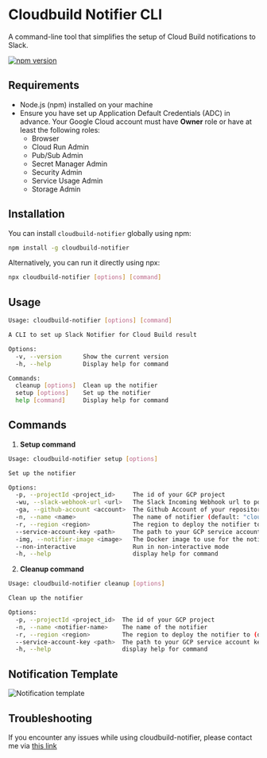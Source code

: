 # Cloudbuild Notifier CLI

A command-line tool that simplifies the setup of Cloud Build notifications to Slack.

[![npm version](https://badge.fury.io/js/cloudbuild-notifier.svg)](https://badge.fury.io/js/cloudbuild-notifier)

## Requirements

- Node.js (npm) installed on your machine
- Ensure you have set up Application Default Credentials (ADC) in advance. Your Google Cloud account
  must have **Owner** role or have at least the following roles:
  - Browser
  - Cloud Run Admin
  - Pub/Sub Admin
  - Secret Manager Admin
  - Security Admin
  - Service Usage Admin
  - Storage Admin

## Installation

You can install `cloudbuild-notifier` globally using npm:

```bash
npm install -g cloudbuild-notifier
```

Alternatively, you can run it directly using npx:

```bash
npx cloudbuild-notifier [options] [command]
```

## Usage

```bash
Usage: cloudbuild-notifier [options] [command]

A CLI to set up Slack Notifier for Cloud Build result

Options:
  -v, --version      Show the current version
  -h, --help         Display help for command

Commands:
  cleanup [options]  Clean up the notifier
  setup [options]    Set up the notifier
  help [command]     Display help for command
```

## Commands

1. **Setup command**

```bash
Usage: cloudbuild-notifier setup [options]

Set up the notifier

Options:
  -p, --projectId <project_id>     The id of your GCP project
  -wu, --slack-webhook-url <url>   The Slack Incoming Webhook url to post messages
  -ga, --github-account <account>  The Github Account of your repository
  -n, --name <name>                The name of notifier (default: "cloud-build-notifier")
  -r, --region <region>            The region to deploy the notifier to (default: "us-east1")
  --service-account-key <path>     The path to your GCP service account key file
  -img, --notifier-image <image>   The Docker image to use for the notifier (default: "us-east1-docker.pkg.dev/gcb-release/cloud-build-notifiers/slack:latest")
  --non-interactive                Run in non-interactive mode
  -h, --help                       display help for command
```

2. **Cleanup command**

```bash
Usage: cloudbuild-notifier cleanup [options]

Clean up the notifier

Options:
  -p, --projectId <project_id>  The id of your GCP project
  -n, --name <notifier-name>    The name of the notifier
  -r, --region <region>         The region to deploy the notifier to (default: "us-east1")
  --service-account-key <path>  The path to your GCP service account key file
  -h, --help                    display help for command
```

## Notification Template

![Notification template](https://res.cloudinary.com/dqgfiyj5b/image/upload/v1696434110/notification_brtzhl.png)

## Troubleshooting

If you encounter any issues while using cloudbuild-notifier, please contact me via
[this link](https://www.mihi.dev/contact)
